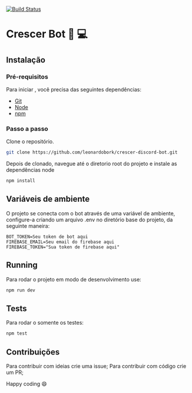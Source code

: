 [![Build Status](https://travis-ci.org/leonardobork/crescer-discord-bot.svg?branch=master)](https://travis-ci.org/leonardobork/crescer-discord-bot)

# Crescer Bot :robot: :computer:

## Instalação

### Pré-requisitos
Para iniciar , você precisa das seguintes dependências:

* [Git](https://git-scm.com)
* [Node](https://nodejs.org)
* [npm](https://www.npmjs.com/)

### Passo a passo

Clone o repositório.

```bash
git clone https://github.com/leonardobork/crescer-discord-bot.git
```

Depois de clonado, navegue até o diretorio root do projeto e instale as dependências node

```bash
npm install
```
## Variáveis de ambiente

O projeto se conecta com o bot através de uma variável de ambiente, configure-a criando um arquivo .env no diretório base do projeto, da seguinte maneira:

```
BOT_TOKEN=Seu token de bot aqui
FIREBASE_EMAIL=Seu email do firebase aqui
FIREBASE_TOKEN="Sua token de firebase aqui"
``` 
## Running

Para rodar o projeto em modo de desenvolvimento use:

```bash
npm run dev
```
## Tests

Para rodar o somente os testes:

```bash
npm test
```

## Contribuições
Para contribuir com ideias crie uma issue;
Para contribuir com código crie um PR;

Happy coding :smile:


